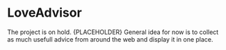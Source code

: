 # LoveAdvisor
The project is on hold.
{PLACEHOLDER}
General idea for now is to collect as much usefull advice from around the web and display it in one place.

